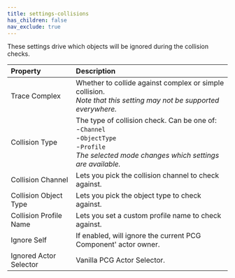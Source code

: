 ```yaml
---
title: settings-collisions
has_children: false
nav_exclude: true
---
```



These settings drive which objects will be ignored during the collision checks.

| Property       | Description          |
|:-------------|:------------------|
| Trace Complex      | Whether to collide against complex or simple collision.<br>*Note that this setting may not be supported everywhere.* |
| Collision Type           | The type of collision check. Can be one of:<br>-`Channel`<br>-`ObjectType`<br>-`Profile`<br>*The selected mode changes which settings are available.*|
| Collision Channel      | Lets you pick the collision channel to check against. | 
| Collision Object Type      | Lets you pick the object type to check against. | 
| Collision Profile Name      | Lets you set a custom profile name to check against. | 
| Ignore Self      | If enabled, will ignore the current PCG Component' actor owner. | 
| Ignored Actor Selector      | Vanilla PCG Actor Selector. | 

